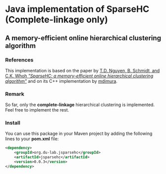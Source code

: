 # Java implementation of SparseHC (Complete-linkage only)
## A memory-efficient online hierarchical clustering algorithm

### References
This implementation is based on the paper by [T.D. Nguyen, B. Schmidt, and C.K. Whoh _"SparseHC: a memory-efficient online
hierarchical clustering algorithm"_](https://www.sciencedirect.com/science/article/pii/S1877050914001781) and on its C++
implementation by [mdimura](https://github.com/mdimura/sparsehc-dm).

### Remark
So far, only the __complete-linkage__ hierarchical clustering is implemented. Feel free to implement the rest.

### Install
You can use this package in your Maven project by adding the following lines to your __pom.xml__ file:
```xml
<dependency>
    <groupId>org.du-lab.jsparsehc</groupId>
    <artifactId>jsparsehc</artifactId>
    <version>0.0.3</version>
</dependency>
```

